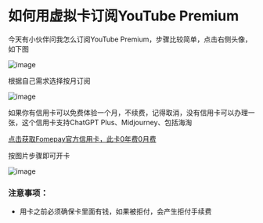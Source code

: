 # 如何用虚拟卡订阅YouTube Premium

今天有小伙伴问我怎么订阅YouTube Premium，步骤比较简单，点击右侧头像，如下图

![image](https://github.com/zksudiane1/YouTube-Premium/assets/169966596/c05f59c3-ce8b-4da6-90da-08bdafab082d)


根据自己需求选择按月订阅

![image](https://github.com/zksudiane1/YouTube-Premium/assets/169966596/8fab0139-f3ce-406d-8c04-7508bd9662e4)


如果你有信用卡可以免费体验一个月，不续费，记得取消，没有信用卡可以办理一张，这个信用卡支持ChatGPT Plus、Midjourney、包括海淘

[点击获取Fomepay官方信用卡，此卡0年费0月费](https://gpt.fomepay.com/#/pages/login/index?d=Q3DD80)

按图片步骤即可开卡

![image](https://github.com/zksudiane1/YouTube-Premium/assets/169966596/abe7907b-1621-4a88-bcf8-e91e8b939899)


### 注意事项：
- 用卡之前必须确保卡里面有钱，如果被拒付，会产生拒付手续费


